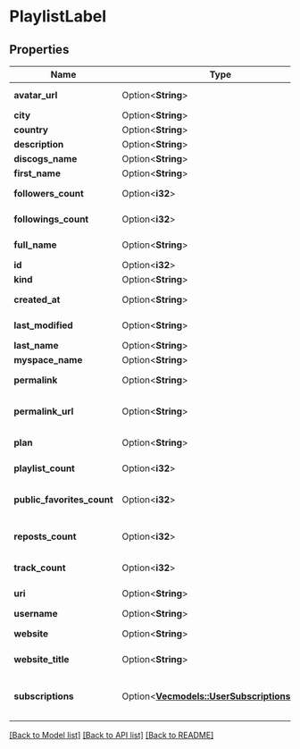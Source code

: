 # PlaylistLabel

## Properties

Name | Type | Description | Notes
------------ | ------------- | ------------- | -------------
**avatar_url** | Option<**String**> | URL to a JPEG image | [optional]
**city** | Option<**String**> | city | [optional]
**country** | Option<**String**> | country | [optional]
**description** | Option<**String**> | description | [optional]
**discogs_name** | Option<**String**> | discogs name | [optional]
**first_name** | Option<**String**> | first name | [optional]
**followers_count** | Option<**i32**> | number of followers | [optional]
**followings_count** | Option<**i32**> | number of followed users | [optional]
**full_name** | Option<**String**> | first and last name | [optional]
**id** | Option<**i32**> | unique identifier | [optional]
**kind** | Option<**String**> | kind of resource | [optional]
**created_at** | Option<**String**> | profile creation datetime | [optional]
**last_modified** | Option<**String**> | last modified datetime | [optional]
**last_name** | Option<**String**> | last name | [optional]
**myspace_name** | Option<**String**> | myspace name | [optional]
**permalink** | Option<**String**> | permalink of the resource | [optional]
**permalink_url** | Option<**String**> | URL to the SoundCloud.com page | [optional]
**plan** | Option<**String**> | subscription plan of the user | [optional]
**playlist_count** | Option<**i32**> | number of public playlists | [optional]
**public_favorites_count** | Option<**i32**> | number of favorited public tracks | [optional]
**reposts_count** | Option<**i32**> | number of reposts from user | [optional]
**track_count** | Option<**i32**> | number of public tracks | [optional]
**uri** | Option<**String**> | API resource URL | [optional]
**username** | Option<**String**> | username | [optional]
**website** | Option<**String**> | a URL to the website | [optional]
**website_title** | Option<**String**> | a custom title for the website | [optional]
**subscriptions** | Option<[**Vec<models::UserSubscriptionsInner>**](User_subscriptions_inner.md)> | a list subscriptions associated with the user | [optional]

[[Back to Model list]](../README.md#documentation-for-models) [[Back to API list]](../README.md#documentation-for-api-endpoints) [[Back to README]](../README.md)


